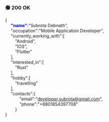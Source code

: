 
### &#128994; 200 OK

{<br>&emsp;
   <strong style="color:blue;">"name"</strong>:"Subrota Debnath",<br>&emsp;
   "occupation":"Mobile Application Developer",<br>&emsp;
   "currently_working_with":[<br>&emsp;&emsp;
      "Android",<br>&emsp;&emsp;
      "IOS",<br>&emsp;&emsp;
      "Flutter"<br>&emsp;
   ],<br>&emsp;
   "interested_in":[<br>&emsp;&emsp;
      "Rust"<br>&emsp;
   ],<br>&emsp;
   "hobby":[<br>&emsp;&emsp;
      "travelling"<br>&emsp;
   ],<br>&emsp;
   "contacts":{<br>&emsp;&emsp;&emsp;
      "email":"developer.subrota@gmail.com",<br>&emsp;&emsp;&emsp;
      "phone":"+8801854397708"<br>&emsp;&emsp;
   }<br>
}


